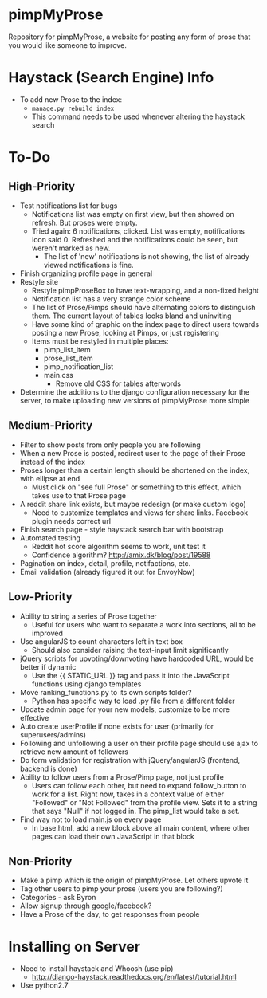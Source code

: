 # pimpMyProse
Repository for pimpMyProse, a website for posting any form of prose that you would like someone to improve.

# Haystack (Search Engine) Info
+ To add new Prose to the index:
	+ ```manage.py rebuild_index```
	+ This command needs to be used whenever altering the haystack search

# To-Do
## High-Priority
+ Test notifications list for bugs
	+ Notifications list was empty on first view, but then showed on refresh. But proses were empty.
	+ Tried again: 6 notifications, clicked. List was empty, notifications icon said 0. Refreshed and the notifications could be seen, but weren't marked as new.
		+ The list of 'new' notifications is not showing, the list of already viewed notifications is fine.
+ Finish organizing profile page in general
+ Restyle site
	+ Restyle pimpProseBox to have text-wrapping, and a non-fixed height
	+ Notification list has a very strange color scheme
	+ The list of Prose/Pimps should have alternating colors to distinguish them. The current layout of tables looks bland and uninviting
	+ Have some kind of graphic on the index page to direct users towards posting a new Prose, looking at Pimps, or just registering
	+ Items must be restyled in multiple places:
		+ pimp_list_item
		+ prose_list_item
		+ pimp_notification_list
		+ main.css
			+ Remove old CSS for tables afterwords
+ Determine the additions to the django configuration necessary for the server, to make uploading new versions of pimpMyProse more simple

## Medium-Priority
+ Filter to show posts from only people you are following
+ When a new Prose is posted, redirect user to the page of their Prose instead of the index
+ Proses longer than a certain length should be shortened on the index, with ellipse at end
	+ Must click on "see full Prose" or something to this effect, which takes use to that Prose page
+ A reddit share link exists, but maybe redesign (or make custom logo)
	+ Need to customize templates and views for share links. Facebook plugin needs correct url
+ Finish search page - style haystack search bar with bootstrap
+ Automated testing
	+ Reddit hot score algorithm seems to work, unit test it
	+ Confidence algorithm? http://amix.dk/blog/post/19588
+ Pagination on index, detail, profile, notifactions, etc.
+ Email validation (already figured it out for EnvoyNow)


## Low-Priority
+ Ability to string a series of Prose together
	+ Useful for users who want to separate a work into sections, all to be improved
+ Use angularJS to count characters left in text box
	+ Should also consider raising the text-input limit significantly
+ jQuery scripts for upvoting/downvoting have hardcoded URL, would be better if dynamic
	+ Use the {{ STATIC_URL }} tag and pass it into the JavaScript functions using django templates
+ Move ranking_functions.py to its own scripts folder?
	+ Python has specific way to load .py file from a different folder
+ Update admin page for your new models, customize to be more effective
+ Auto create userProfile if none exists for user (primarily for superusers/admins)
+ Following and unfollowing a user on their profile page should use ajax to retrieve new amount of followers
+ Do form validation for registration with jQuery/angularJS (frontend, backend is done)
+ Ability to follow users from a Prose/Pimp page, not just profile
	+ Users can follow each other, but need to expand follow_button to work for a list. Right now, takes in a context value of either "Followed" or "Not Followed" from the profile view. Sets it to a string that says "Null" if not logged in. The pimp_list would take a set.
+ Find way not to load main.js on every page
	+ In base.html, add a new block above all main content, where other pages can load their own JavaScript in that block

## Non-Priority
+ Make a pimp which is the origin of pimpMyProse. Let others upvote it
+ Tag other users to pimp your prose (users you are following?)
+ Categories - ask Byron
+ Allow signup through google/facebook?
+ Have a Prose of the day, to get responses from people

# Installing on Server
+ Need to install haystack and Whoosh (use pip)
	+ http://django-haystack.readthedocs.org/en/latest/tutorial.html
+ Use python2.7
